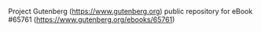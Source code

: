 Project Gutenberg (https://www.gutenberg.org) public repository for
eBook #65761 (https://www.gutenberg.org/ebooks/65761)
